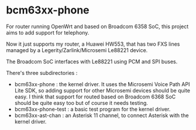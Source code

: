 # bcm63xx-phone

For router running OpenWrt and based on Broadcom 6358 SoC, this project aims to add support for telephony.

Now it just supports my router, a Huawei HW553, that has two FXS lines managed by a Legerity/Zarlink/Microsemi Le88221 device.

The Broadcom SoC interfaces with Le88221 using PCM and SPI buses.

There's three subdirectories : 
- bcm63xx-phone : the kernel driver. It uses the Microsemi Voice Path API Lite SDK, so adding support for other Microsemi devices should be quite easy. I think that support for routed based on Broadcom 6368 SoC should be quite easy too but of course it needs testing.
- bcm63xx-phone-test : a basic test program for the kernel driver.
- bcm63xx-ast-chan : an Asterisk 11 channel, to connect Asterisk with the kernel driver.
